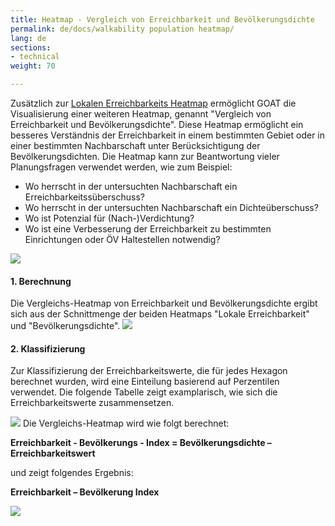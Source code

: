 ```yaml
---
title: Heatmap - Vergleich von Erreichbarkeit und Bevölkerungsdichte
permalink: de/docs/walkability population heatmap/
lang: de
sections:
- technical
weight: 70

---
```

Zusätzlich zur [Lokalen Erreichbarkeits Heatmap](../heatmap/) ermöglicht GOAT die Visualisierung einer weiteren Heatmap, genannt "Vergleich von Erreichbarkeit und Bevölkerungsdichte". Diese Heatmap ermöglicht ein besseres Verständnis der Erreichbarkeit in einem bestimmten Gebiet oder in einer bestimmten Nachbarschaft unter Berücksichtigung der Bevölkerungsdichten. Die Heatmap kann zur Beantwortung vieler Planungsfragen verwendet werden, wie zum Beispiel:

* Wo herrscht in der untersuchten Nachbarschaft ein Erreichbarkeitssüberschuss?
* Wo herrscht in der untersuchten Nachbarschaft ein Dichteüberschuss?
* Wo ist Potenzial für (Nach-)Verdichtung?
* Wo ist eine Verbesserung der Erreichbarkeit zu bestimmten Einrichtungen oder ÖV Haltestellen notwendig?

![](/images/docs/technical_documentation/walkability_population_index/walkability_population_map.webp)

#### 1. Berechnung

Die Vergleichs-Heatmap von Erreichbarkeit und Bevölkerungsdichte ergibt sich aus der Schnittmenge der beiden Heatmaps "Lokale Erreichbarkeit" und "Bevölkerungsdichte".
![](/images/docs/technical_documentation/walkability_population_index/intersection_2_layers.webp)

#### 2. Klassifizierung

Zur Klassifizierung der Erreichbarkeitswerte, die für jedes Hexagon berechnet wurden, wird eine Einteilung basierend auf Perzentilen verwendet. Die folgende Tabelle zeigt examplarisch, wie sich die Erreichbarkeitswerte zusammensetzen.

![](/images/bildschirmfoto-2022-05-16-um-15-30-04.png)             Die Vergleichs-Heatmap wird wie folgt berechnet:

<b> Erreichbarkeit - Bevölkerungs - Index = Bevölkerungsdichte – Erreichbarkeitswert </b>

und zeigt folgendes Ergebnis:

**Erreichbarkeit – Bevölkerung Index**

![](/images/bildschirmfoto-2022-05-16-um-15-10-42.png)